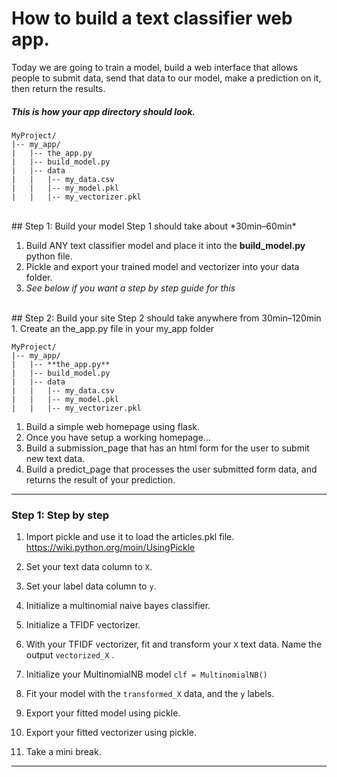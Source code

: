 # How to build a text classifier web app.  
Today we are going to train a model, build a web interface that allows people to submit data, send that data to our model, make a prediction on it, then return the results.

##### This is how your app directory should look.  
```
MyProject/
|-- my_app/
|   |-- the_app.py
|   |-- build_model.py
|   |-- data
|   |   |-- my_data.csv
|   |   |-- my_model.pkl
|   |   |-- my_vectorizer.pkl
```
<br>
## Step 1: Build your model
Step 1 should take about *30min–60min*  

1.  Build ANY text classifier model and place it into the **build_model.py** python file.  
2.  Pickle and export your trained model and vectorizer into your data folder.  
3. *See below if you want a step by step guide for this*

<br>
## Step 2:  Build your site
Step 2 should take anywhere from 30min–120min  
1.  Create an the_app.py file in your my_app folder  

```
MyProject/
|-- my_app/
|   |-- **the_app.py**
|   |-- build_model.py
|   |-- data
|   |   |-- my_data.csv
|   |   |-- my_model.pkl
|   |   |-- my_vectorizer.pkl
```

1.  Build a simple web homepage using flask.
2.  Once you have setup a working homepage...
3.  Build a submission_page that has an html form for the user to submit new text data.
4.  Build a predict_page that processes the user submitted form data, and returns the result of your prediction.  


---

### Step 1:  Step by step

1. Import pickle and use it to load the articles.pkl file.
https://wiki.python.org/moin/UsingPickle

2. Set your text data column to `X`.

3. Set your label data column to `y`.

2. Initialize a multinomial naive bayes classifier.  

3. Initialize a TFIDF vectorizer.

4. With your TFIDF vectorizer, fit and transform your `X` text data. Name the output `vectorized_X`
.
5.  Initialize your MultinomialNB model
```clf = MultinomialNB()```

6.  Fit your model with the `transformed_X` data, and the `y` labels.  

7.  Export your fitted model using pickle.

8.  Export your fitted vectorizer using pickle.

9.  Take a mini break.
---

